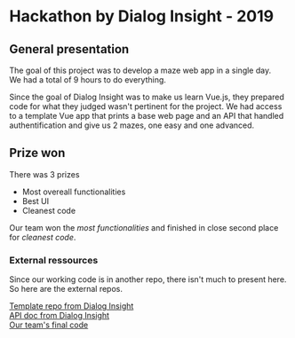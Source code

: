# Hackathon by Dialog Insight - 2019

## General presentation
The goal of this project was to develop a maze web app in a single day.\
We had a total of 9 hours to do everything.

Since the goal of Dialog Insight was to make us learn Vue.js, they prepared code for what they judged wasn't pertinent for the project. We had access to a template Vue app that prints a base web page and an API that handled authentification and give us 2 mazes, one easy and one advanced.

## Prize won
There was 3 prizes
- Most overeall functionalities
- Best UI
- Cleanest code

Our team won the *most functionalities* and finished in close second place for *cleanest code*.

### External ressources
Since our working code is in another repo, there isn't much to present here. So here are the external repos.

[Template repo from Dialog Insight](https://github.com/dialog-insight/labyrinth-vue)\
[API doc from Dialog Insight](https://labyrinth-api.herokuapp.com/api-docs/)\
[Our team's final code](https://github.com/afrigon/labyrinth-vue)
